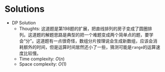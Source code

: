 # Solutions

* DP Solution
  * Thoughts: 这道题是第198题的扩展，把直线排列的房子变成了圆圈排列。这道题的解题思路是典型的把一个难题变成两个简单点的题，要学会“分”。这道题有一点很奇怪，数组分片按理说会生成新数组，应该会消耗额外的时间，但是运算时间居然还小了一些，猜测可能是`range`的运算速度比较慢。
  * Time complexity: $O(n)$
  * Space complexity: $O(1)$